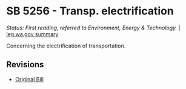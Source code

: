 # SB 5256 - Transp. electrification
*Status: First reading, referred to Environment, Energy & Technology.* | [leg.wa.gov summary](https://app.leg.wa.gov/billsummary?BillNumber=5256&Year=2021)

Concerning the electrification of transportation.

## Revisions
* [Original Bill](1/)